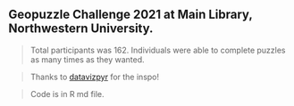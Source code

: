 ## **Geopuzzle Challenge 2021 at Main Library, Northwestern University.** 

> Total participants was 162. Individuals were able to complete puzzles as many times as they wanted. 

> Thanks to [datavizpyr](https://datavizpyr.com/) for the inspo!

> Code is in R md file. 
